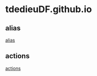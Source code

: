 # tdedieuDF.github.io

## alias

[alias](https://tdedieuDF.github.io/alias)

## actions

[actions](https://tdedieuDF.github.io/actions)
